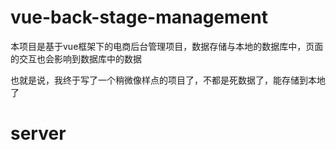# vue-back-stage-management
 本项目是基于vue框架下的电商后台管理项目，数据存储与本地的数据库中，页面的交互也会影响到数据库中的数据
 
 也就是说，我终于写了一个稍微像样点的项目了，不都是死数据了，能存储到本地了

# server
  
